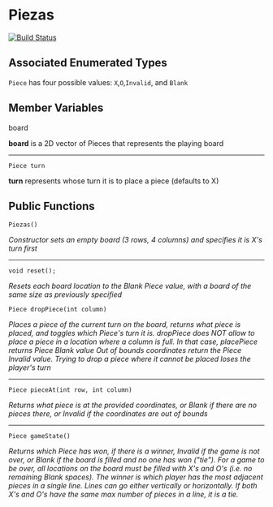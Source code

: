 # Piezas
[![Build Status](https://travis-ci.org/jdmacam/Piezas.svg?branch=master)](https://travis-ci.org/jdmacam/Piezas)

## Associated Enumerated Types
`Piece` has four possible values: `X`,`O`,`Invalid`, and `Blank`

## Member Variables
board

**board** is a 2D vector of Pieces that represents the playing board
___
`Piece turn`

**turn** represents whose turn it is to place a piece (defaults to X)

## Public Functions
`Piezas()`

*Constructor sets an empty board (3 rows, 4 columns) and specifies it is X's turn first*
___
`void reset();`

*Resets each board location to the Blank Piece value, with a board of the same size as previously specified*

`Piece dropPiece(int column)`

*Places a piece of the current turn on the board, returns what piece is placed, and toggles which Piece's turn it is. dropPiece does NOT allow to place a piece in a location where a column is full. In that case, placePiece returns Piece Blank value Out of bounds coordinates return the Piece Invalid value. Trying to drop a piece where it cannot be placed loses the player's turn*
___
`Piece pieceAt(int row, int column)`

*Returns what piece is at the provided coordinates, or Blank if there are no pieces there, or Invalid if the coordinates are out of bounds*

___
`Piece gameState()`

*Returns which Piece has won, if there is a winner, Invalid if the game is not over, or Blank if the board is filled and no one has won ("tie"). For a game to be over, all locations on the board must be filled with X's and O's (i.e. no remaining Blank spaces). The winner is which player has the most adjacent pieces in a single line. Lines can go either vertically or horizontally. If both X's and O's have the same max number of pieces in a line, it is a tie.*
